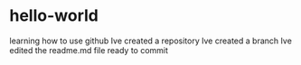 # hello-world
learning how to use github
Ive created a repository
Ive created a branch
Ive edited the readme.md file
ready to commit

